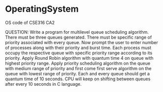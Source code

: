 # OperatingSystem
OS code of CSE316 CA2

QUESTION: 
Write a program for multilevel queue scheduling algorithm. There 
must be three queues generated. There must be specific range of 
priority associated with every queue. Now prompt the user to enter 
number of processes along with their priority and burst time. Each 
process must occupy the respective queue with specific priority range 
according to its priority. Apply Round Robin algorithm with quantum 
time 4 on queue with highest priority range. Apply priority scheduling 
algorithm on the queue with medium range of priority and first come 
first serve algorithm on the queue with lowest range of priority. Each 
and every queue should get a quantum time of 10 seconds. CPU will 
keep on shifting between queues after every 10 seconds in C
language.
